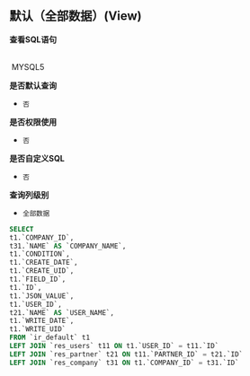 ## 默认（全部数据）(View) <!-- {docsify-ignore-all} -->



<p class="panel-title"><b>查看SQL语句</b></p>
<br>

<el-row>
&nbsp;<el-tag @click="MYSQL5 = true">MYSQL5</el-tag>
</el-row>

<br>
<p class="panel-title"><b>是否默认查询</b></p>

* `否`

<p class="panel-title"><b>是否权限使用</b></p>

* `否`

<p class="panel-title"><b>是否自定义SQL</b></p>

* `否`

<p class="panel-title"><b>查询列级别</b></p>

* `全部数据`






<el-dialog v-model="MYSQL5" title="MYSQL5">

```sql
SELECT
t1.`COMPANY_ID`,
t31.`NAME` AS `COMPANY_NAME`,
t1.`CONDITION`,
t1.`CREATE_DATE`,
t1.`CREATE_UID`,
t1.`FIELD_ID`,
t1.`ID`,
t1.`JSON_VALUE`,
t1.`USER_ID`,
t21.`NAME` AS `USER_NAME`,
t1.`WRITE_DATE`,
t1.`WRITE_UID`
FROM `ir_default` t1 
LEFT JOIN `res_users` t11 ON t1.`USER_ID` = t11.`ID` 
LEFT JOIN `res_partner` t21 ON t11.`PARTNER_ID` = t21.`ID` 
LEFT JOIN `res_company` t31 ON t1.`COMPANY_ID` = t31.`ID` 


```

</el-dialog>

<script>
 const { createApp } = Vue
  createApp({
    data() {
      return {
                MYSQL5 : false
        
      }
    },
    methods: {
    }
  }).use(ElementPlus).mount('#app')
</script>